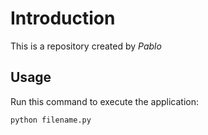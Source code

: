 # Introduction


This is a repository created by *Pablo*


## Usage


Run this command to execute the application:


`python filename.py`

 

```
